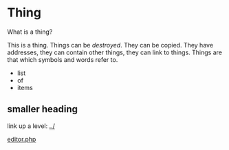 # Thing

What is a thing?

This is a thing.  Things can be *destroyed*. They can be copied.  They have addresses, they can contain other things, they can link to things.  Things are that which symbols and words refer to.  

- list
- of 
- items

## smaller heading

link up a level: [../](../)

[editor.php](editor.php)
